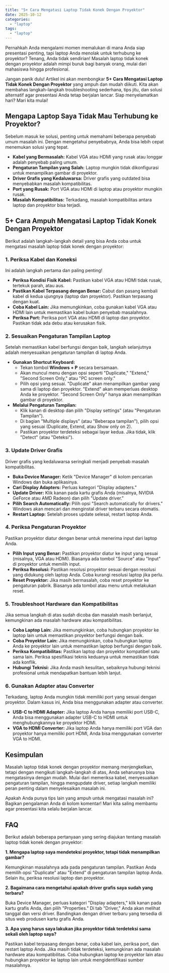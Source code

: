 ```yaml
---
title: "5+ Cara Mengatasi Laptop Tidak Konek Dengan Proyektor"
date: 2025-10-12
categories: 
  - "laptop"
tags: 
  - "laptop"
---
```


Pernahkah Anda mengalami momen memalukan di mana Anda siap presentasi penting, tapi laptop Anda menolak untuk terhubung ke proyektor? Tenang, Anda tidak sendirian! Masalah laptop tidak konek dengan proyektor adalah mimpi buruk bagi banyak orang, mulai dari mahasiswa hingga profesional.

Jangan panik dulu! Artikel ini akan membongkar **5+ Cara Mengatasi Laptop Tidak Konek Dengan Proyektor** yang ampuh dan mudah diikuti. Kita akan membahas langkah-langkah troubleshooting sederhana, tips jitu, dan solusi alternatif agar presentasi Anda tetap berjalan lancar. Siap menyelamatkan hari? Mari kita mulai!

## Mengapa Laptop Saya Tidak Mau Terhubung ke Proyektor?

Sebelum masuk ke solusi, penting untuk memahami beberapa penyebab umum masalah ini. Dengan mengetahui penyebabnya, Anda bisa lebih cepat menemukan solusi yang tepat.

- **Kabel yang Bermasalah:** Kabel VGA atau HDMI yang rusak atau longgar adalah penyebab paling umum.
- **Pengaturan Tampilan yang Salah:** Laptop mungkin tidak dikonfigurasi untuk menampilkan gambar di proyektor.
- **Driver Grafis yang Kedaluwarsa:** Driver grafis yang outdated bisa menyebabkan masalah kompatibilitas.
- **Port yang Rusak:** Port VGA atau HDMI di laptop atau proyektor mungkin rusak.
- **Masalah Kompatibilitas:** Terkadang, masalah kompatibilitas antara laptop dan proyektor bisa terjadi.

## 5+ Cara Ampuh Mengatasi Laptop Tidak Konek Dengan Proyektor

Berikut adalah langkah-langkah detail yang bisa Anda coba untuk mengatasi masalah laptop tidak konek dengan proyektor:

### 1\. Periksa Kabel dan Koneksi

Ini adalah langkah pertama dan paling penting!

- **Periksa Kondisi Fisik Kabel:** Pastikan kabel VGA atau HDMI tidak rusak, tertekuk parah, atau aus.
- **Pastikan Kabel Terpasang dengan Benar:** Cabut dan pasang kembali kabel di kedua ujungnya (laptop dan proyektor). Pastikan terpasang dengan kuat.
- **Coba Kabel Lain:** Jika memungkinkan, coba gunakan kabel VGA atau HDMI lain untuk memastikan kabel bukan penyebab masalahnya.
- **Periksa Port:** Periksa port VGA atau HDMI di laptop dan proyektor. Pastikan tidak ada debu atau kerusakan fisik.

### 2\. Sesuaikan Pengaturan Tampilan Laptop

Setelah memastikan kabel berfungsi dengan baik, langkah selanjutnya adalah menyesuaikan pengaturan tampilan di laptop Anda.

- **Gunakan Shortcut Keyboard:**
    - Tekan tombol **Windows + P** secara bersamaan.
    - Akan muncul menu dengan opsi seperti "Duplicate," "Extend," "Second Screen Only," atau "PC screen only."
    - Pilih opsi yang sesuai. "Duplicate" akan menampilkan gambar yang sama di laptop dan proyektor. "Extend" akan memperluas desktop Anda ke proyektor. "Second Screen Only" hanya akan menampilkan gambar di proyektor.
- **Melalui Pengaturan Tampilan:**
    - Klik kanan di desktop dan pilih "Display settings" (atau "Pengaturan Tampilan").
    - Di bagian "Multiple displays" (atau "Beberapa tampilan"), pilih opsi yang sesuai (Duplicate, Extend, atau Show only on 2).
    - Pastikan proyektor terdeteksi sebagai layar kedua. Jika tidak, klik "Detect" (atau "Deteksi").

### 3\. Update Driver Grafis

Driver grafis yang kedaluwarsa seringkali menjadi penyebab masalah kompatibilitas.

- **Buka Device Manager:** Ketik "Device Manager" di kolom pencarian Windows dan buka aplikasinya.
- **Cari Display Adapters:** Perluas kategori "Display adapters."
- **Update Driver:** Klik kanan pada kartu grafis Anda (misalnya, NVIDIA GeForce atau AMD Radeon) dan pilih "Update driver."
- **Pilih Search Automatically:** Pilih opsi "Search automatically for drivers." Windows akan mencari dan menginstal driver terbaru secara otomatis.
- **Restart Laptop:** Setelah proses update selesai, restart laptop Anda.

### 4\. Periksa Pengaturan Proyektor

Pastikan proyektor diatur dengan benar untuk menerima input dari laptop Anda.

- **Pilih Input yang Benar:** Pastikan proyektor diatur ke input yang sesuai (misalnya, VGA atau HDMI). Biasanya ada tombol "Source" atau "Input" di proyektor untuk memilih input.
- **Periksa Resolusi:** Pastikan resolusi proyektor sesuai dengan resolusi yang didukung oleh laptop Anda. Coba kurangi resolusi laptop jika perlu.
- **Reset Proyektor:** Jika masih bermasalah, coba reset proyektor ke pengaturan pabrik. Biasanya ada tombol atau menu untuk melakukan reset.

### 5\. Troubleshoot Hardware dan Kompatibilitas

Jika semua langkah di atas sudah dicoba dan masalah masih berlanjut, kemungkinan ada masalah hardware atau kompatibilitas.

- **Coba Laptop Lain:** Jika memungkinkan, coba hubungkan proyektor ke laptop lain untuk memastikan proyektor berfungsi dengan baik.
- **Coba Proyektor Lain:** Jika memungkinkan, coba hubungkan laptop Anda ke proyektor lain untuk memastikan laptop berfungsi dengan baik.
- **Periksa Kompatibilitas:** Pastikan laptop dan proyektor kompatibel satu sama lain. Periksa spesifikasi teknis keduanya untuk memastikan tidak ada konflik.
- **Hubungi Teknisi:** Jika Anda masih kesulitan, sebaiknya hubungi teknisi profesional untuk mendapatkan bantuan lebih lanjut.

### 6\. Gunakan Adapter atau Converter

Terkadang, laptop Anda mungkin tidak memiliki port yang sesuai dengan proyektor. Dalam kasus ini, Anda bisa menggunakan adapter atau converter.

- **USB-C to HDMI Adapter:** Jika laptop Anda hanya memiliki port USB-C, Anda bisa menggunakan adapter USB-C to HDMI untuk menghubungkannya ke proyektor HDMI.
- **VGA to HDMI Converter:** Jika laptop Anda hanya memiliki port VGA dan proyektor hanya memiliki port HDMI, Anda bisa menggunakan converter VGA to HDMI.

## Kesimpulan

Masalah laptop tidak konek dengan proyektor memang menjengkelkan, tetapi dengan mengikuti langkah-langkah di atas, Anda seharusnya bisa mengatasinya dengan mudah. Mulai dari memeriksa kabel, menyesuaikan pengaturan tampilan, hingga mengupdate driver, setiap langkah memiliki peran penting dalam menyelesaikan masalah ini.

Apakah Anda punya tips lain yang ampuh untuk mengatasi masalah ini? Bagikan pengalaman Anda di kolom komentar! Mari kita saling membantu agar presentasi kita selalu berjalan lancar.

## FAQ

Berikut adalah beberapa pertanyaan yang sering diajukan tentang masalah laptop tidak konek dengan proyektor:

**1\. Mengapa laptop saya mendeteksi proyektor, tetapi tidak menampilkan gambar?**

Kemungkinan masalahnya ada pada pengaturan tampilan. Pastikan Anda memilih opsi "Duplicate" atau "Extend" di pengaturan tampilan laptop Anda. Selain itu, periksa resolusi laptop dan proyektor.

**2\. Bagaimana cara mengetahui apakah driver grafis saya sudah yang terbaru?**

Buka Device Manager, perluas kategori "Display adapters," klik kanan pada kartu grafis Anda, dan pilih "Properties." Di tab "Driver," Anda akan melihat tanggal dan versi driver. Bandingkan dengan driver terbaru yang tersedia di situs web produsen kartu grafis Anda.

**3\. Apa yang harus saya lakukan jika proyektor tidak terdeteksi sama sekali oleh laptop saya?**

Pastikan kabel terpasang dengan benar, coba kabel lain, periksa port, dan restart laptop Anda. Jika masih tidak terdeteksi, kemungkinan ada masalah hardware atau kompatibilitas. Coba hubungkan laptop ke proyektor lain atau hubungkan proyektor ke laptop lain untuk mengidentifikasi sumber masalahnya.
